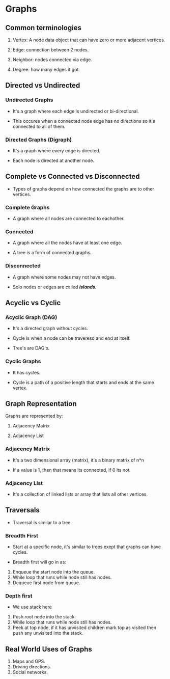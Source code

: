 # Graphs

## Common terminologies

1. Vertex: A node data object that can have zero or more adjacent vertices.

2. Edge: connection between 2 nodes.

3. Neighbor: nodes connected via edge.

4. Degree: how many edges it got.

## Directed vs Undirected

### Undirected Graphs

* It's a graph where each edge is undirected or bi-directional.

* This occures when a connected node edge has no directions so it's connected to all of them.

### Directed Graphs (Digraph)

* It's a graph where every edge is directed.

* Each node is directed at another node.

## Complete vs Connected vs Disconnected

* Types of graphs depend on how connected the graphs are to other vertices.

### Complete Graphs

* A graph where all nodes are connected to eachother.

### Connected

* A graph where all the nodes have at least one edge.

* A tree is a form of connected graphs.

### Disconnected

* A graph where some nodes may not have edges.

* Solo nodes or edges are called ***islands***.

## Acyclic vs Cyclic

### Acyclic Graph (DAG)

* It's a directed graph without cycles.

* Cycle is when a node can be traveresd and end at itself.

* Tree's are DAG's.

### Cyclic Graphs

* It has cycles.

* Cycle is a path of a positive length that starts and ends at the same vertex.

## Graph Representation

Graphs are represented by:

1. Adjacency Matrix

2. Adjacency List

### Adjacency Matrix

* It's a two dimensional array (matrix), it's a binary matrix of n*n

* If a value is 1, then that means its connected, if 0 its not.

### Adjacency List

* It's a collection of linked lists or array that lists all other vertices.

## Traversals

* Traversal is similar to a tree.

### Breadth First

* Start at a specific node, it's similar to trees exept that graphs can have cycles.

* Breadth first will go in as: 
1. Enqueue the start node into the queue.
2. While loop that runs while node still has nodes.
3. Dequeue first node from queue.

### Depth first

* We use stack here

1. Push root node into the stack.
2. While loop that runs while node still has nodes.
3. Peek at top node, if it has unvisited children mark top as visited then push any unvisited into the stack.


## Real World Uses of Graphs

1. Maps and GPS.
2. Driving directions.
3. Social networks.